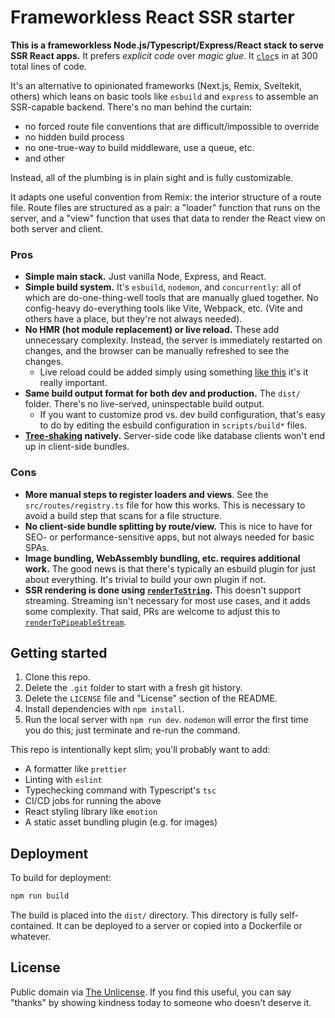 # Frameworkless React SSR starter

**This is a frameworkless Node.js/Typescript/Express/React stack to serve SSR React apps.** It prefers _explicit code_ over _magic glue_. It [`cloc`](https://github.com/AlDanial/cloc)s in at 300 total lines of code.

It's an alternative to opinionated frameworks (Next.js, Remix, Sveltekit, others) which leans on basic tools like `esbuild` and `express` to assemble an SSR-capable backend. There's no man behind the curtain:

* no forced route file conventions that are difficult/impossible to override
* no hidden build process
* no one-true-way to build middleware, use a queue, etc.
* and other 

Instead, all of the plumbing is in plain sight and is fully customizable.

It adapts one useful convention from Remix: the interior structure of a route file. Route files are structured as a pair: a "loader" function that runs on the server, and a "view" function that uses that data to render the React view on both server and client.

### Pros

* **Simple main stack.** Just vanilla Node, Express, and React.
* **Simple build system.** It's `esbuild`, `nodemon`, and `concurrently`: all of which are do-one-thing-well tools that are manually glued together. No config-heavy do-everything tools like Vite, Webpack, etc. (Vite and others have a place, but they're not always needed).
* **No HMR (hot module replacement) or live reload.** These add unnecessary complexity. Instead, the server is immediately restarted on changes, and the browser can be manually refreshed to see the changes.
  * Live reload could be added simply using something [like this](https://esbuild.github.io/api/#live-reload) it's it really important.
* **Same build output format for both dev and production.** The `dist/` folder. There's no live-served, uninspectable build output.
  * If you want to customize prod vs. dev build configuration, that's easy to do by editing the esbuild configuration in `scripts/build*` files.
* **[Tree-shaking](https://esbuild.github.io/api/#tree-shaking-and-side-effects) natively.** Server-side code like database clients won't end up in client-side bundles.

### Cons

* **More manual steps to register loaders and views**. See the `src/routes/registry.ts` file for how this works. This is necessary to avoid a build step that scans for a file structure.
* **No client-side bundle splitting by route/view.** This is nice to have for SEO- or performance-sensitive apps, but not always needed for basic SPAs.
* **Image bundling, WebAssembly bundling, etc. requires additional work.** The good news is that there's typically an esbuild plugin for just about everything. It's trivial to build your own plugin if not.
* **SSR rendering is done using [`renderToString`](https://react.dev/reference/react-dom/server/renderToString).** This doesn't support streaming. Streaming isn't necessary for most use cases, and it adds some complexity. That said, PRs are welcome to adjust this to [`renderToPipeableStream`](https://react.dev/reference/react-dom/server/renderToPipeableStream).

## Getting started

1. Clone this repo.
2. Delete the `.git` folder to start with a fresh git history.
3. Delete the `LICENSE` file and "License" section of the README.
4. Install dependencies with `npm install`.
5. Run the local server with `npm run dev`. `nodemon` will error the first time you do this; just terminate and re-run the command.

This repo is intentionally kept slim; you'll probably want to add:

* A formatter like `prettier`
* Linting with `eslint`
* Typechecking command with Typescript's `tsc`
* CI/CD jobs for running the above
* React styling library like `emotion`
* A static asset bundling plugin (e.g. for images)

## Deployment

To build for deployment:
```sh
npm run build
```

The build is placed into the `dist/` directory. This directory is fully self-contained. It can be deployed to a server or copied into a Dockerfile or whatever.

## License

Public domain via [The Unlicense](https://choosealicense.com/licenses/unlicense/#). If you find this useful, you can say "thanks" by showing kindness today to someone who doesn't deserve it.
